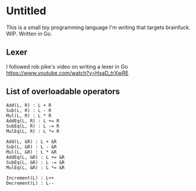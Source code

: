 # Untitled

This is a small toy programming language I'm writing that targets brainfuck. WIP. Written in Go.

## Lexer

I followed rob pike's video on writing a lexer in Go https://www.youtube.com/watch?v=HxaD_trXwRE

## List of overloadable operators

```
Add(L, R) : L + R
Sub(L, R) : L - R
Mul(L, R) : L * R
AddEq(L, R) : L += R
SubEq(L, R) : L -= R
MulEq(L, R) : L *= R

Add(L, &R) : L + &R
Sub(L, &R) : L - &R
Mul(L, &R) : L * &R
AddEq(L, &R) : L += &R
SubEq(L, &R) : L -= &R
MulEq(L, &R) : L *= &R

Increment(L) : L++
Decrement(L) : L--
```
